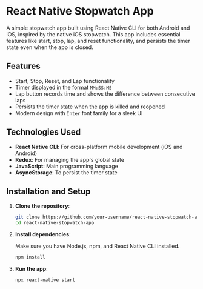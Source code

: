 # React Native Stopwatch App

A simple stopwatch app built using React Native CLI for both Android and iOS, inspired by the native iOS stopwatch. This app includes essential features like start, stop, lap, and reset functionality, and persists the timer state even when the app is closed.

## Features

- Start, Stop, Reset, and Lap functionality
- Timer displayed in the format `MM:SS:MS`
- Lap button records time and shows the difference between consecutive laps
- Persists the timer state when the app is killed and reopened
- Modern design with `Inter` font family for a sleek UI

## Technologies Used

- **React Native CLI**: For cross-platform mobile development (iOS and Android)
- **Redux**: For managing the app's global state
- **JavaScript**: Main programming language
- **AsyncStorage**: To persist the timer state

## Installation and Setup

1. **Clone the repository**:

   ```bash
   git clone https://github.com/your-username/react-native-stopwatch-app.git
   cd react-native-stopwatch-app
   
2. **Install dependencies**:

   Make sure you have Node.js, npm, and React Native CLI installed.
   ```bash
   npm install

3. **Run the app**:
   ```bash
   npx react-native start

   
